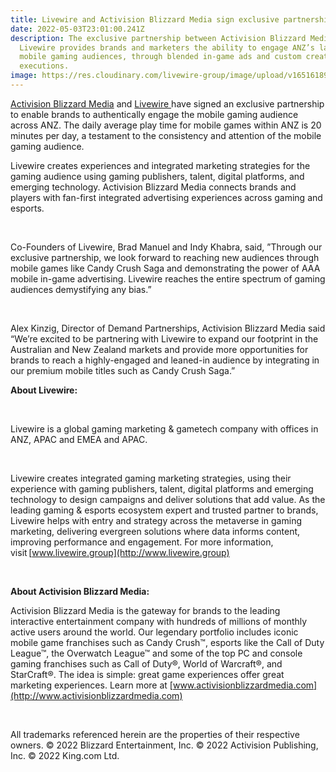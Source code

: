 ```yaml
---
title: Livewire and Activision Blizzard Media sign exclusive partnership in ANZ
date: 2022-05-03T23:01:00.241Z
description: The exclusive partnership between Activision Blizzard Media and
  Livewire provides brands and marketers the ability to engage ANZ’s largest
  mobile gaming audiences, through blended in-game ads and custom creative
  executions.
image: https://res.cloudinary.com/livewire-group/image/upload/v1651618912/MicrosoftTeams-image_j0lj6w.png
---
```

[Activision Blizzard Media](http://www.activisionblizzardmedia.com/) and [Livewire ](https://livewire.group/)have signed an exclusive partnership to enable brands to authentically engage the mobile gaming audience across ANZ. The daily average play time for mobile games within ANZ is 20 minutes per day, a testament to the consistency and attention of the mobile gaming audience.



Livewire creates experiences and integrated marketing strategies for the gaming audience using gaming publishers, talent, digital platforms, and emerging technology. Activision Blizzard Media connects brands and players with fan-first integrated advertising experiences across gaming and esports.

 

Co-Founders of Livewire, Brad Manuel and Indy Khabra, said, ”Through our exclusive partnership, we look forward to reaching new audiences through mobile games like Candy Crush Saga and demonstrating the power of AAA mobile in-game advertising. Livewire reaches the entire spectrum of gaming audiences demystifying any bias.”

 

Alex Kinzig, Director of Demand Partnerships, Activision Blizzard Media said “We’re excited to be partnering with Livewire to expand our footprint in the Australian and New Zealand markets and provide more opportunities for brands to reach a highly-engaged and leaned-in audience by integrating in our premium mobile titles such as Candy Crush Saga.”



**About Livewire:**

 

Livewire is a global gaming marketing & gametech company with offices in ANZ, APAC and EMEA and APAC.

 

Livewire creates integrated gaming marketing strategies, using their experience with gaming publishers, talent, digital platforms and emerging technology to design campaigns and deliver solutions that add value. As the leading gaming & esports ecosystem expert and trusted partner to brands, Livewire helps with entry and strategy across the metaverse in gaming marketing, delivering evergreen solutions where data informs content, improving performance and engagement. For more information, visit [www.livewire.group](http://www.livewire.group)

  

**About Activision Blizzard Media:**

Activision Blizzard Media is the gateway for brands to the leading interactive entertainment company with hundreds of millions of monthly active users around the world. Our legendary portfolio includes iconic mobile game franchises such as Candy Crush™, esports like the Call of Duty League™, the Overwatch League™ and some of the top PC and console gaming franchises such as Call of Duty®, World of Warcraft®, and StarCraft®. The idea is simple: great game experiences offer great marketing experiences. Learn more at [www.activisionblizzardmedia.com](http://www.activisionblizzardmedia.com)

 

All trademarks referenced herein are the properties of their respective owners. © 2022 Blizzard Entertainment, Inc. © 2022 Activision Publishing, Inc. © 2022 King.com Ltd.

<!--EndFragment-->